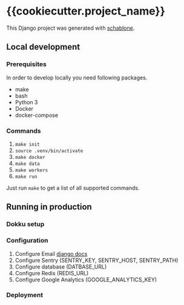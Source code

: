 # {{cookiecutter.project_name}}

This Django project was generated with [schablone](https://github.com/joseferben/schablone).

## Local development

### Prerequisites
In order to develop locally you need following packages.

- make
- bash
- Python 3
- Docker
- docker-compose

### Commands
1. `make init`
2. `source .venv/bin/activate`
3. `make docker`
4. `make data`
5. `make workers`
6. `make run`

Just run `make` to get a list of all supported commands.

## Running in production

### Dokku setup

### Configuration
1. Configure Email [django docs]()
2. Configure Sentry (SENTRY_KEY, SENTRY_HOST, SENTRY_PATH)
3. Configure database (DATBASE_URL)
4. Configure Redis (REDIS_URL)
5. Configure Google Analytics (GOOGLE_ANALYTICS_KEY)

### Deployment
